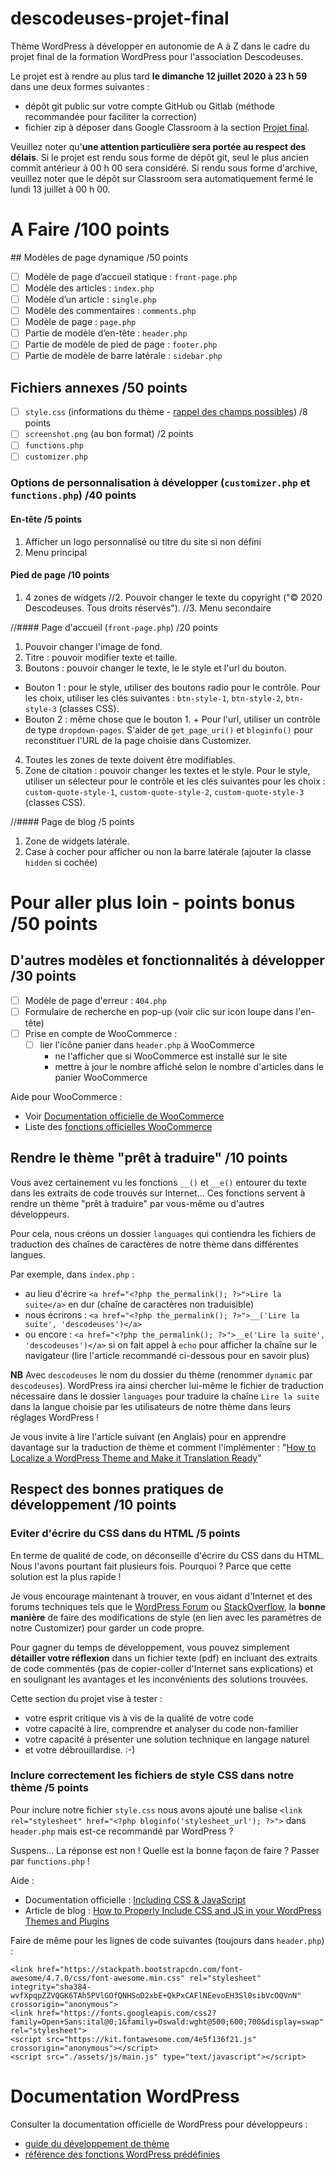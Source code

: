 # descodeuses-projet-final

Thème WordPress à développer en autonomie de A à Z dans le cadre du projet final de la formation WordPress pour l'association Descodeuses.

Le projet est à rendre au plus tard **le dimanche 12 juillet 2020 à 23 h 59** dans une deux formes suivantes :
- dépôt git public sur votre compte GitHub ou Gitlab (méthode recommandée pour faciliter la correction)
- fichier zip à déposer dans Google Classroom à la section [Projet final](https://classroom.google.com/u/2/c/ODUyMzgxODEzMjBa/a/MTI4MDQwNDkxMTIz/details).

Veuillez noter qu'**une attention particulière sera portée au respect des délais**.
Si le projet est rendu sous forme de dépôt git, seul le plus ancien commit antérieur à 00 h 00 sera considéré.
Si rendu sous forme d'archive, veuillez noter que le dépôt sur Classroom sera automatiquement fermé le lundi 13 juillet à 00 h 00.

# A Faire /100 points

## Modèles de page dynamique /50 points
- [ ] Modèle de page d’accueil statique : `front-page.php`
- [ ] Modèle des articles : `index.php`
- [ ] Modèle d’un article : `single.php`
- [ ] Modèle des commentaires : `comments.php`
- [ ] Modèle de page : `page.php`
- [ ] Partie de modèle d’en-tête : `header.php`
- [ ] Partie de modèle de pied de page : `footer.php`
- [ ] Partie de modèle de barre latérale : `sidebar.php`

## Fichiers annexes /50 points
- [ ] `style.css` (informations du thème - [rappel des champs possibles](https://developer.wordpress.org/themes/basics/main-stylesheet-style-css/)) /8 points
- [ ] `screenshot.png` (au bon format) /2 points
- [ ] `functions.php`
- [ ] `customizer.php`

### Options de personnalisation à développer (`customizer.php` et `functions.php`) /40 points

#### En-tête /5 points

1. Afficher un logo personnalisé ou titre du site si non défini
2. Menu principal

#### Pied de page /10 points

1. 4 zones de widgets
//2. Pouvoir changer le texte du copyright ("© 2020 Descodeuses. Tous droits réservés").
//3. Menu secondaire

//#### Page d'accueil (`front-page.php`) /20 points

1. Pouvoir changer l'image de fond.
2. Titre : pouvoir modifier texte et taille.
3. Boutons : pouvoir changer le texte, le le style et l'url du bouton.

- Bouton 1 : pour le style, utiliser des boutons radio pour le contrôle. Pour les choix, utiliser les clés suivantes : `btn-style-1`, `btn-style-2`, `btn-style-3` (classes CSS).
- Bouton 2 : même chose que le bouton 1. + Pour l'url, utiliser un contrôle de type `dropdown-pages`. S'aider de `get_page_uri()` et `bloginfo()` pour reconstituer l'URL de la page choisie dans Customizer.

4. Toutes les zones de texte doivent être modifiables.
5. Zone de citation : pouvoir changer les textes et le style.
Pour le style, utiliser un sélecteur pour le contrôle et les clés suivantes pour les choix : `custom-quote-style-1`, `custom-quote-style-2`, `custom-quote-style-3` (classes CSS).

//#### Page de blog /5 points

1. Zone de widgets latérale.
2. Case à cocher pour afficher ou non la barre latérale (ajouter la classe `hidden` si cochée)

# Pour aller plus loin - points bonus /50 points

## D'autres modèles et fonctionnalités à développer /30 points
- [ ] Modèle de page d'erreur : `404.php`
- [ ] Formulaire de recherche en pop-up (voir clic sur icon loupe dans l'en-tête)
- [ ] Prise en compte de WooCommerce :
  - [ ] lier l'icône panier dans `header.php` à WooCommerce
    - ne l'afficher que si WooCommerce est installé sur le site
    - mettre à jour le nombre affiché selon le nombre d'articles dans le panier WooCommerce

Aide pour WooCommerce :
- Voir [Documentation officielle de WooCommerce](https://docs.woocommerce.com/documentation/plugins/woocommerce/woocommerce-codex/theming/)
- Liste des [fonctions officielles WooCommerce](https://docs.woocommerce.com/wc-apidocs/package-WooCommerce.Functions.html)

## Rendre le thème "prêt à traduire" /10 points
Vous avez certainement vu les fonctions `__()` et `__e()` entourer du texte dans les extraits de code trouvés sur Internet... Ces fonctions servent à rendre un thème "prêt à traduire" par vous-même ou d'autres développeurs.

Pour cela, nous créons un dossier `languages` qui contiendra les fichiers de traduction des chaînes de caractères de notre thème dans différentes langues.

Par exemple, dans `index.php` :
- au lieu d'écrire `<a href="<?php the_permalink(); ?>">Lire la suite</a>` en dur (chaîne de caractères non traduisible)
- nous écrirons : `<a href="<?php the_permalink(); ?>">__('Lire la suite', 'descodeuses')</a>`
- ou encore : `<a href="<?php the_permalink(); ?>">__e('Lire la suite', 'descodeuses')</a>` si on fait appel à `echo` pour afficher la chaîne sur le navigateur (lire l'article recommandé ci-dessous pour en savoir plus)

**NB** Avec `descodeuses` le nom du dossier du thème (renommer `dynamic` par `descodeuses`). WordPress ira ainsi chercher lui-même le fichier de traduction nécessaire dans le dossier `languages` pour traduire la chaîne `Lire la suite` dans la langue choisie par les utilisateurs de notre thème dans leurs réglages WordPress !

Je vous invite à lire l'article suivant (en Anglais) pour en apprendre davantage sur la traduction de thème et comment l'implémenter :
"[How to Localize a WordPress Theme and Make it Translation Ready](https://premium.wpmudev.org/blog/how-to-localize-a-wordpress-theme-and-make-it-translation-ready/)"

## Respect des bonnes pratiques de développement /10 points

### Eviter d'écrire du CSS dans du HTML /5 points

En terme de qualité de code, on déconseille d'écrire du CSS dans du HTML.
Nous l'avons pourtant fait plusieurs fois. Pourquoi ? Parce que cette solution est la plus rapide !

Je vous encourage maintenant à trouver, en vous aidant d'Internet et des forums techniques tels que le [WordPress Forum](https://wordpress.org/support/forum/wp-advanced/) ou [StackOverflow](https://stackoverflow.com/), la **bonne manière** de faire des modifications de style (en lien avec les paramètres de notre Customizer) pour garder un code propre.

Pour gagner du temps de développement, vous pouvez simplement **détailler votre réflexion** dans un fichier texte (pdf) en incluant des extraits de code commentés (pas de copier-coller d'Internet sans explications) et en soulignant les avantages et les inconvénients des solutions trouvées.

Cette section du projet vise à tester :
- votre esprit critique vis à vis de la qualité de votre code
- votre capacité à lire, comprendre et analyser du code non-familier
- votre capacité à présenter une solution technique en langage naturel
- et votre débrouillardise. :-)

### Inclure correctement les fichiers de style CSS dans notre thème /5 points

Pour inclure notre fichier `style.css` nous avons ajouté une balise `<link rel="stylesheet" href="<?php bloginfo('stylesheet_url'); ?>">` dans `header.php` mais est-ce recommandé par WordPress ?

Suspens... La réponse est non ! Quelle est la bonne façon de faire ?
Passer par `functions.php` !

Aide :
- Documentation officielle : [Including CSS & JavaScript](https://developer.wordpress.org/themes/basics/including-css-javascript/)
- Article de blog : [How to Properly Include CSS and JS in your WordPress Themes and Plugins](https://rudrastyh.com/wordpress/include-css-and-javascript.html)

Faire de même pour les lignes de code suivantes (toujours dans `header.php`) :

```
<link href="https://stackpath.bootstrapcdn.com/font-awesome/4.7.0/css/font-awesome.min.css" rel="stylesheet" integrity="sha384-wvfXpqpZZVQGK6TAh5PVlGOfQNHSoD2xbE+QkPxCAFlNEevoEH3Sl0sibVcOQVnN" crossorigin="anonymous">
<link href="https://fonts.googleapis.com/css2?family=Open+Sans:ital@0;1&family=Oswald:wght@500;600;700&display=swap" rel="stylesheet">
<script src="https://kit.fontawesome.com/4e5f136f21.js" crossorigin="anonymous"></script>
<script src="./assets/js/main.js" type="text/javascript"></script>
```

# Documentation WordPress

Consulter la documentation officielle de WordPress pour développeurs :
- [guide du développement de thème](https://developer.wordpress.org/themes/)
- [référence des fonctions WordPress prédéfinies](https://developer.wordpress.org/reference/)
